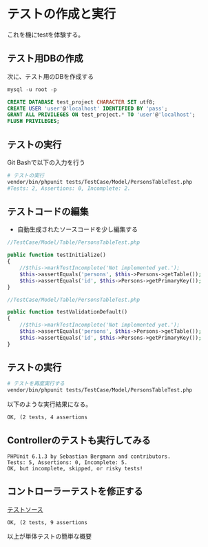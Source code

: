 # テストの作成と実行

これを機にtestを体験する。

## テスト用DBの作成

次に、テスト用のDBを作成する

```sql
mysql -u root -p

CREATE DATABASE test_project CHARACTER SET utf8;
CREATE USER 'user'@'localhost' IDENTIFIED BY 'pass';
GRANT ALL PRIVILEGES ON test_project.* TO 'user'@'localhost';
FLUSH PRIVILEGES;
```

## テストの実行

Git Bashで以下の入力を行う

```bash
# テストの実行
vendor/bin/phpunit tests/TestCase/Model/PersonsTableTest.php
#Tests: 2, Assertions: 0, Incomplete: 2.
```

## テストコードの編集

* 自動生成されたソースコードを少し編集する

```php
//TestCase/Model/Table/PersonsTableTest.php

public function testInitialize()
{
    //$this->markTestIncomplete('Not implemented yet.');
    $this->assertEquals('persons', $this->Persons->getTable());
    $this->assertEquals('id', $this->Persons->getPrimaryKey());    
}
```

```php
//TestCase/Model/Table/PersonsTableTest.php

public function testValidationDefault()
{
    //$this->markTestIncomplete('Not implemented yet.');
    $this->assertEquals('persons', $this->Persons->getTable());
    $this->assertEquals('id', $this->Persons->getPrimaryKey());    
}
```

## テストの実行

```bash
# テストを再度実行する
vendor/bin/phpunit tests/TestCase/Model/PersonsTableTest.php
```

以下のような実行結果になる。

```text
OK, (2 tests, 4 assertions
```

## Controllerのテストも実行してみる

```text
PHPUnit 6.1.3 by Sebastian Bergmann and contributors.
Tests: 5, Assertions: 0, Incomplete: 5.
OK, but incomplete, skipped, or risky tests!
```

## コントローラーテストを修正する

[テストソース](PersonsController.php)

```text
OK, (2 tests, 9 assertions
```

以上が単体テストの簡単な概要